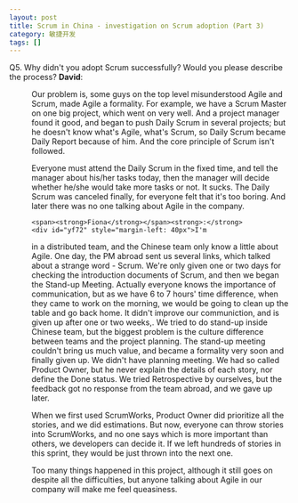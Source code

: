 ```yaml
---
layout: post
title: Scrum in China - investigation on Scrum adoption (Part 3)
category: 敏捷开发
tags: []
---
```

Q5. Why didn't you adopt Scrum successfully? Would you please describe the process?
	<span><strong>David</strong></span>:
	<div id="nfsu" style="margin-left: 40px">Our
problem is, some guys on the top level misunderstood Agile and Scrum,
made Agile a formality. For example, we have a Scrum Master on one big
project, which went on very well. And a project manager found it good,
and began to push Daily Scrum in several projects; but he doesn't know
what's Agile, what's Scrum, so Daily Scrum became Daily Report because
of him. And the core principle of Scrum isn't followed.
	
Everyone must attend the Daily Scrum in the fixed time, and tell the
manager about his/her tasks today, then the manager will decide whether
he/she would take more tasks or not. It sucks. The Daily Scrum was
canceled finally, for everyone felt that it's too boring. And later
there was no one talking about Agile in the company.
	
	<span><strong>Fiona</strong></span><strong>:</strong>
	<div id="yf72" style="margin-left: 40px">I'm
in a distributed team, and the Chinese team only know a little about
Agile. One day, the PM abroad sent us several links, which talked about
a strange word - Scrum. We're only given one or two days for checking
the introduction documents of Scrum, and then we began the Stand-up
Meeting. Actually everyone knows the importance of communication,
but as we have 6 to 7 hours' time difference, when they came to work on
the morning, we would be going to clean up the table and go back home.
It didn't improve our communiction, and is given up after one or two
weeks,. We tried to do stand-up inside Chinese team, but the biggest
problem is the culture difference between teams and the project
planning. The stand-up meeting couldn't bring us much value, and became
a formality very soon and finally given up.
	We
didn't have planning meeting. We had so called Product Owner, but he
never explain the details of each story, nor define the Done status. We
tried Retrospective by ourselves, but the feedback got no response from
the team abroad, and we gave up later. 
	
When we first used ScrumWorks, Product Owner did prioritize all the
stories, and we did estimations. But now, everyone can throw stories
into ScrumWorks, and no one says which is more important than others,
we developers can decide it. If we left hundreds of stories in this
sprint, they would be just thrown into the next one. 
	
Too many things happened in this project, although it still goes on
despite all the difficulties, but anyone talking about Agile in our
company will make me feel queasiness.
	